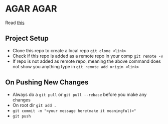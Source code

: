 # AGAR AGAR

Read [this](https://thoughtbot.com/blog/how-to-git-with-unity)

## Project Setup
- Clone this repo to create a local repo `git clone <link>`
- Check if this repo is added as a remote repo in your comp `git remote -v`
- If repo is not added as remote repo, meaning the above command does not show you anything type in `git remote add origin <link>`

## On Pushing New Changes 
- Always do a `git pull` or `git pull --rebase` before you make any changes
- On root dir `git add .`
- `git commit -m "<your message here(make it meaningful)>"`
- `git push`
